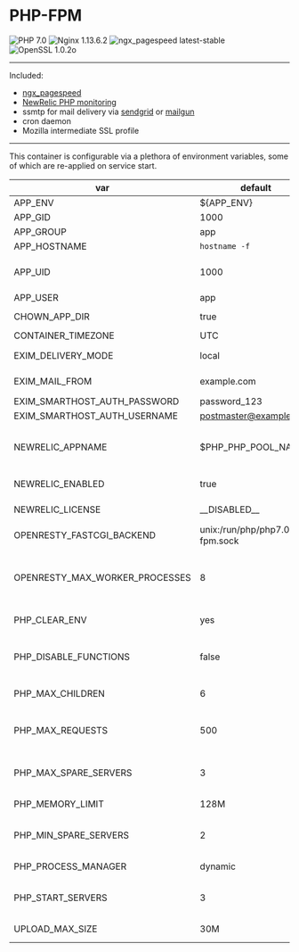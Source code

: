 
# PHP-FPM

![PHP 7.0](https://img.shields.io/badge/php-7.0-brightgreen.svg) ![Nginx 1.13.6.2](https://img.shields.io/badge/nginx-1.13.6.2-brightgreen.svg) ![ngx_pagespeed latest-stable](https://img.shields.io/badge/ngx_pagespeed-latest--stable-brightgreen.svg) ![OpenSSL 1.0.2o](https://img.shields.io/badge/OpenSSL-1.0.2o-brightgreen.svg)

---

Included:
-   [ngx_pagespeed](https://github.com/apache/incubator-pagespeed-ngx)
-   [NewRelic PHP monitoring](https://newrelic.com)
-   ssmtp for mail delivery via [sendgrid](https://sendgrid.net) or [mailgun](http://mailgun.net/)
-   cron daemon
-   Mozilla intermediate SSL profile

---

This container is configurable via a plethora of environment variables, some of which are re-applied on service start.

var | default | description
--- | ------- | -----------
APP_ENV | ${APP_ENV} | production, develop
APP_GID | 1000 | group_id
APP_GROUP | app | nginx and php5-fpm group
APP_HOSTNAME | `hostname -f` |  hostname of application
APP_UID | 1000 | user_id - useful when mounting volumes from host > guest to either share or delineate file access permission
APP_USER | app | nginx and php5-fpm user
CHOWN_APP_DIR | true | if true, `chown -R $APP_USER:$APP_GROUP /app/source/public`
CONTAINER_TIMEZONE | UTC | Server timezone
EXIM_DELIVERY_MODE | local | smarthost, local :: set to smarthost to enable third party SMTP
EXIM_MAIL_FROM | example.com | domain from which exim4 mail appears to originate
EXIM_SMARTHOST_AUTH_PASSWORD | password_123 | SMTP password
EXIM_SMARTHOST_AUTH_USERNAME | postmaster@example.com | SMTP username
NEWRELIC_APPNAME | $PHP_PHP_POOL_NAME | Application name in Newrelic APM list. Defaults to PHP pool name (APP_HOSTNAME with underscores instead of periods)
NEWRELIC_ENABLED | true | Enables or disables [Newrelic.com](https://newrelic.com/) reporting
NEWRELIC_LICENSE | \_\_DISABLED\_\_ | Newrelic account license key.  Available from your Newrelic account page
OPENRESTY_FASTCGI_BACKEND | unix:/run/php/php7.0-fpm.sock | Location of the PHP upstream fastcgi_backend
OPENRESTY_MAX_WORKER_PROCESSES | 8 | nginx worker_processes is determined from number of processor cores on service start, up to the maximum permitted by OPENRESTY_MAX_WORKER_PROCESSES
PHP_CLEAR_ENV | yes | yes, no :: if set to 'no', enables access to all environment variables via php `getenv()`
PHP_DISABLE_FUNCTIONS | false | Comma separated list of additional functions to disable for security.  These are appended to the default Ubuntu distribution disable_functions line
PHP_MAX_CHILDREN | 6 | process manager maximum spawned children
PHP_MAX_REQUESTS | 500 | Maximum number of requests each child process can process before terminating, which should mitigate any memory leaks. Set to 0 to disable.
PHP_MAX_SPARE_SERVERS | 3 | if PHP_PROCESS_MANAGER is dynamic, this is the maximum number of idle children
PHP_MEMORY_LIMIT | 128M | Maximum memory PHP can use per worker
PHP_MIN_SPARE_SERVERS | 2 | if PHP_PROCESS_MANAGER is dynamic, this is the minimum number of idle children
PHP_PROCESS_MANAGER | dynamic | dynamic, static, ondemand :: PHP process manager scheme
PHP_START_SERVERS | 3 | if PHP_PROCESS_MANAGER is dynamic, this is the number of children spawned on boot
UPLOAD_MAX_SIZE | 30M | Maximum upload size, applied to nginx and php5-fpm
